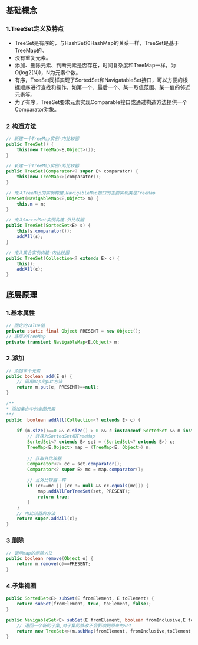 ## 基础概念

### 1.TreeSet定义及特点

- TreeSet是有序的，与HashSet和HashMap的关系一样，TreeSet是基于TreeMap的。
- 没有重复元素。
- 添加、删除元素、判断元素是否存在，时间复杂度和TreeMap一样，为O(log2(N))，N为元素个数。
- 有序，TreeSet同样实现了SortedSet和NavigatableSet接口，可以方便的根据顺序进行查找和操作，如第一个、最后一个、某一取值范围、某一值的邻近元素等。
- 为了有序，TreeSet要求元素实现Comparable接口或通过构造方法提供一个Comparator对象。

### 2.构造方法

```java
// 新建一个TreeMap实例-内比较器
public TreeSet() {
    this(new TreeMap<E,Object>());
}

// 新建一个TreeMap实例-外比较器
public TreeSet(Comparator<? super E> comparator) {
    this(new TreeMap<>(comparator));
}

// 传入TreeMap的实例构建,NavigableMap接口的主要实现类是TreeMap
TreeSet(NavigableMap<E,Object> m) {
    this.m = m;
}

// 传入SortedSet实例构建-外比较器
public TreeSet(SortedSet<E> s) {
    this(s.comparator());
    addAll(s);
}

// 传入集合实例构建-内比较器
public TreeSet(Collection<? extends E> c) {
    this();
    addAll(c);
}
```

## 底层原理

### 1.基本属性

```java
// 固定的value值
private static final Object PRESENT = new Object(); 	
// 底层的TreeMap
private transient NavigableMap<E,Object> m;	
```

### 2.添加
```java
// 添加单个元素
public boolean add(E e) {
    // 调用map的put方法
    return m.put(e, PRESENT)==null;
}

/**
* 添加集合中的全部元素
**/
public  boolean addAll(Collection<? extends E> c) {
    
    if (m.size()==0 && c.size() > 0 && c instanceof SortedSet && m instanceof TreeMap) {
        // 转换为SortedSet和TreeMap
        SortedSet<? extends E> set = (SortedSet<? extends E>) c;
        TreeMap<E,Object> map = (TreeMap<E, Object>) m;
        
        // 获取外比较器
        Comparator<?> cc = set.comparator();
        Comparator<? super E> mc = map.comparator();
        
        // 当外比较器一样
        if (cc==mc || (cc != null && cc.equals(mc))) {
            map.addAllForTreeSet(set, PRESENT);
            return true;
        }
    }
    // 内比较器的方法
    return super.addAll(c);
}
```

### 3.删除
```java
// 调用map的删除方法
public boolean remove(Object o) {
    return m.remove(o)==PRESENT;
}
```

### 4.子集视图
```java
public SortedSet<E> subSet(E fromElement, E toElement) {
    return subSet(fromElement, true, toElement, false);
}

public NavigableSet<E> subSet(E fromElement, boolean fromInclusive,E toElement, boolean toInclusive) {
    // 返回一个新的子集,对子集的修改不会影响到原来的Set
    return new TreeSet<>(m.subMap(fromElement, fromInclusive,toElement, toInclusive));
}
```

